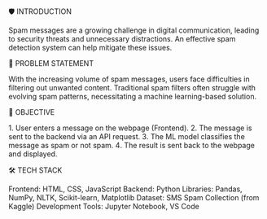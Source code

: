 🛡️ INTRODUCTION

Spam messages are a growing challenge in digital communication, leading to security threats and unnecessary distractions. An effective spam detection system can help mitigate these issues.

📌 PROBLEM STATEMENT

With the increasing volume of spam messages, users face difficulties in filtering out unwanted content. Traditional spam filters often struggle with evolving spam patterns, necessitating a machine learning-based solution.

📜 OBJECTIVE

   1️. User enters a message on the webpage (Frontend).
   2️. The message is sent to the backend via an API request.
   3️. The ML model classifies the message as spam or not spam.
   4️. The result is sent back to the webpage and displayed.

🛠️ TECH STACK

Frontend: HTML, CSS, JavaScript 
Backend: Python
Libraries: Pandas, NumPy, NLTK, Scikit-learn, Matplotlib 
Dataset: SMS Spam Collection (from Kaggle)
Development Tools: Jupyter Notebook, VS Code


